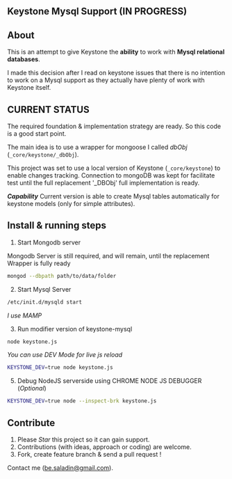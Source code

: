 ## Keystone Mysql Support  (IN PROGRESS)


## About

This is an attempt to give Keystone the **ability** to work with  **Mysql relational databases**. 

I made this decision after I read on keystone issues that there is no intention to work on a Mysql support as they actually have plenty of work with Keystone itself.

## CURRENT STATUS

The required foundation & implementation strategy are ready. So this code is a good start point.

The main idea is to use a wrapper for mongoose I called *dbObj* (`_core/keystone/_dbObj`).

This project was set to use a local version of Keystone (`_core/keystone`) to enable changes tracking. Connection to mongoDB was kept for facilitate test until the full replacement '_DBObj' full implementation is ready.

***Capability***
Current version is able to create Mysql tables automatically for keystone models (only for simple attributes).
## Install & running steps

1. Start Mongodb server

Mongodb Server is still required, and will remain, until the replacement Wrapper is fully ready
```sh
mongod --dbpath path/to/data/folder
```
2. Start Mysql Server
```sh
/etc/init.d/mysqld start
```
*I use MAMP*
		
3. Run modifier version of keystone-mysql
```sh
node keystone.js 
```
*You can use DEV Mode for live js reload*		
```sh
KEYSTONE_DEV=true node keystone.js 
```

5. Debug NodeJS serverside using CHROME NODE JS DEBUGGER (*Optional*)
```sh
KEYSTONE_DEV=true node --inspect-brk keystone.js 
```

## Contribute
1. Please *Star* this project so it can gain support.
2. Contributions (with ideas, approach or coding) are welcome.
3. Fork, create feature branch & send a pull request !

Contact me (be.saladin@gmail.com).
